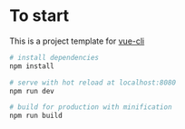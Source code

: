 # To start

This is a project template for [vue-cli](https://github.com/vuejs/vue-cli)

``` bash
# install dependencies
npm install

# serve with hot reload at localhost:8080
npm run dev

# build for production with minification
npm run build

```
